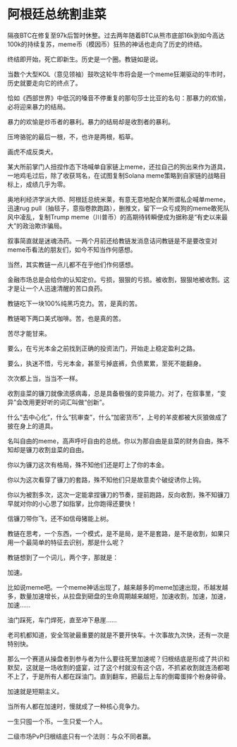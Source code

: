 # 阿根廷总统割韭菜

隔夜BTC在修复至97k后暂时休整。过去两年随着BTC从熊市底部16k到如今高达100k的持续复苏，meme币（模因币）狂热的神话也走向了历史的终结。

终结即开始，死亡即新生。历史是一个圈。教链如是说。

当数个大型KOL（意见领袖）鼓吹这轮牛市将会是一个meme狂潮驱动的牛市时，历史就要走向它的终点了。

恰如《西部世界》中低沉的嗓音不停重复的那句莎士比亚的名句：那暴力的欢愉，必将迎来暴力的结局。

暴力的欢愉是炒币者的暴利。暴力的结局却是收割者的暴利。

压垮骆驼的最后一根，不，也许是两根，稻草。

画虎不成反类犬。

某大所前掌门人扭捏作态下场喊单自家链上meme，还拉自己的狗出来作为道具，一地鸡毛过后，除了收获骂名，在试图复制Solana meme策略到自家链的战略目标上，成绩几乎为零。

奥地利经济学派大师、阿根廷总统米莱，有意无意地配合某所谓私企喊单meme，迅速rug pull（抽毯子，意指卷款跑路），删推文，留下一众亏成狗的meme敢死队风中凌乱，复制Trump meme（川普币）的高期待转瞬便成为据称是“有史以来最大”的政治欺诈骗局。

叙事简直就是迷魂汤药。一两个月前还给教链发消息诘问教链是不是要改变对meme币看法的朋友们，如今不知当作何感想。

当然，其实教链一点儿都不在乎他们作何感想。

金融市场总是会给你的认知定价。亏损，狠狠的亏损。被收割，狠狠地被收割。这才是让一个人迅速清醒的苦口良药。

教链吃下一块100%纯黑巧克力。苦，是真的苦。

教链喝下两口美式咖啡。苦，也是真的苦。

苦尽才能甘来。

要么，在亏光本金之前找到正确的投资法门，开始走上稳定盈利之路。

要么，执迷不悟，亏光本金，甚至亏掉底裤，负债累累，至死不能翻身。

次次都上当，当当不一样。

收割韭菜的镰刀就像流感病毒，总是具备极强的变异能力。对了，在叙事里，“变异”会改用更好听的词汇叫做“创新”。

什么“去中心化”，什么“抗审查”，什么“加密货币”，上号的羊皮都被大灰狼做成了披在身上的道具。

名叫自由的meme，高声呼吁自由的总统。你以为那自由是韭菜的财务自由，殊不知却是镰刀收割韭菜的自由。

你以为镰刀这次有格局，殊不知他们还是盯上了你的本金。

你以为这次看穿了镰刀的套路，殊不知他们只是故意卖个破绽诱你上钩。

你以为被割多次，这次一定能拿捏镰刀的节奏，提前跑路，反向收割，殊不知镰刀早就对你的小心思了如指掌，比你跑得还要快！

信镰刀带你飞，还不如信母猪能上树。

教链在思考，一个东西，一个模式，是不是局，是不是套路，是不是收割，如果只用一个最简单的特征去识别，那是什么呢？

教链想到了一个词儿，两个字，那就是：

加速。

比如说meme吧。一个meme神话出现了，越来越多的meme加速出现，币越发越多，数量加速增长，从拉盘到砸盘的生命周期越来越短，加速收割，加速，加速，加速……

油门踩死，车门焊死，直至冲下悬崖……

老司机都知道，安全驾驶最重要的就是不要开快车。十次事故九次快，还有一次是特别快。

那么一个赛道从操盘者到参与者为什么要往死里加速呢？归根结底是形成了共识和默契，这就是一场收割的盛宴，过了这个村就没有这个店，不抓紧收割就连汤都喝不上了，于是所有人都在踩油门。直到翻车，把最后上车的倒霉蛋摔个粉身碎骨。

加速就是短期主义。

当所有人都在加速时，慢就成了一种核心竞争力。

一生只囤一个币。一生只爱一个人。

二级市场PvP归根结底只有一个法则：与众不同者赢。
